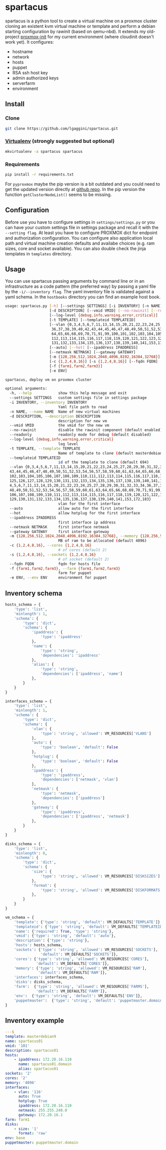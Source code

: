 # spartacus

spartacus is a python tool to create a virtual machine on a proxmox cluster cloning an existent kvm virtual machine or
template and perform a debian starting configuration by rawinit (based on qemu-nbd).
It extends my old-project [proxmox-init](https://github.com/libersoft/proxmox-init) for my current environment (where cloudinit doesn't work yet).
It configures:

* hostname
* network
* hosts
* puppet
* RSA ssh host key
* admin authorized keys
* serverfarm
* environment

## Install
### Clone
```bash
git clone https://github.com/lgaggini/spartacus.git
```

### [Virtualenv](https://virtualenvwrapper.readthedocs.io/en/latest/command_ref.html) (strongly suggested but optional)
```bash
mkvirtualenv -a spartacus spartacus
```

### Requirements
```bash
pip install -r requirements.txt
```
For `pyproxmox` maybe the pip version is a bit outdated and you could need to get the updated version directly at
[github repo](https://github.com/Daemonthread/pyproxmox).
In the pip version the function `getClusterNodeList()` seems to be missing.

## Configuration
Before use you have to configure settings in `settings/settings.py` or you can have your custom settings file in settings package and
recall it with the `--setting flag`. At least you have to configure PROXMOX dict for endpoint and
authorization configuration. You can configure also application local path and virtual machine creation defaults and availabe choices
(e.g. ram sizes, core and socket available).
You can also double check the jinja templates in `templates` directory.

## Usage

You can use spartacus passing arguments by command line or in an infrastructure as a code pattern (the preferred way) by passing
a yaml file by the `-i/--inventory flag`.
The yaml inventory file is validated against a yaml schema.
In the `hostbooks` directory you can find an example host book.

```bash
usage: spartacus.py [-h] [--settings SETTINGS] [-i INVENTORY] [-n NAME]
                    [-d DESCRIPTION] [--vmid VMID] [--no-rawinit] [--readonly]
                    [--log-level {debug,info,warning,error,critical}]
                    [-t TEMPLATE] [--templateid TEMPLATEID]
                    [--vlan {0,3,4,5,6,7,11,13,14,15,20,21,22,23,24,25,27,28,29,30,31,32,33,34,
                     36,37,38,39,40,42,43,44,45,46,47,48,49,50,51,52,53,54,56,57,58,59,60,61,63,
                     64,65,66,68,69,70,71,91,99,100,101,102,103,104,105,106,107,108,109,110,111,
                     112,113,114,115,116,117,118,119,120,121,122,123,124,125,126,127,128,129,130,
                     131,132,133,134,135,136,137,138,139,140,141,153,172,183}]
                    [--auto] [--hot] [--ipaddress IPADDRESS]
                    [--netmask NETMASK] [--gateway GATEWAY]
                    [-m {128,256,512,1024,2048,4096,8192,16384,32768}]
                    [-c {1,2,4,8,16}] [-s {1,2,4,8,16}] [--fqdn FQDN]
                    [-f {farm1,farm2,farm3}]
                    [-e ENV]

spartacus, deploy vm on proxmox cluster

optional arguments:
  -h, --help            show this help message and exit
  --settings SETTINGS   custom settings file in settings package
  -i INVENTORY, --inventory INVENTORY
                        Yaml file path to read
  -n NAME, --name NAME  Name of new virtual machines
  -d DESCRIPTION, --description DESCRIPTION
                        description for new vm
  --vmid VMID           the vmid for the new vm
  --no-rawinit          disable the rawinit component (default enabled)
  --readonly            readonly mode for debug (default disabled)
  --log-level {debug,info,warning,error,critical}
                        log level
  -t TEMPLATE, --template TEMPLATE
                        Name of template to clone (default masterdebian9)
  --templateid TEMPLATEID
                        id of the template to clone (default 694)
  --vlan {0,3,4,5,6,7,11,13,14,15,20,21,22,23,24,25,27,28,29,30,31,32,33,34,36,37,38,39,40,42,
  43,44,45,46,47,48,49,50,51,52,53,54,56,57,58,59,60,61,63,64,65,66,68,69,70,71,91,99,100,101,
  102,103,104,105,106,107,108,109,110,111,112,113,114,115,116,117,118,119,120,121,122,123,124,
  125,126,127,128,129,130,131,132,133,134,135,136,137,138,139,140,141,153,172,183}, --net {0,3,
  4,5,6,7,11,13,14,15,20,21,22,23,24,25,27,28,29,30,31,32,33,34,36,37,38,39,40,42,43,44,45,46,47,
  48,49,50,51,52,53,54,56,57,58,59,60,61,63,64,65,66,68,69,70,71,91,99,100,101,102,103,104,105,
  106,107,108,109,110,111,112,113,114,115,116,117,118,119,120,121,122,123,124,125,126,127,128,
  129,130,131,132,133,134,135,136,137,138,139,140,141,153,172,183}
                        vlan for the first interface
  --auto                allow auto for the first interface
  --hot                 allow hotplug for the first interface
  --ipaddress IPADDRESS
                        first interface ip address
  --netmask NETMASK     first interface netmask
  --gateway GATEWAY     first interface gateway
  -m {128,256,512,1024,2048,4096,8192,16384,32768}, --memory {128,256,512,1024,2048,4096,8192,16384,32768}
                        MB of ram to be allocated (default 4096)
  -c {1,2,4,8,16}, --cores {1,2,4,8,16}
                        # of cores (default 2)
  -s {1,2,4,8,16}, --sockets {1,2,4,8,16}
                        # of socket (default 2)
  --fqdn FQDN           fqdn for hosts file
  -f {farm1,farm2,farm3}, --farm {farm1,farm2,farm3}
                        farm for puppet
  -e ENV, --env ENV     environment for puppet

```

## Inventory schema
```python
hosts_schema = {
    'type': 'list',
    'minlength': 1,
    'schema': {
        'type': 'dict',
        'schema': {
            'ipaddress': {
                'type': 'ipaddress'
            },
            'name': {
                'type': 'string',
                'dependencies': 'ipaddress'
            },
            'alias': {
                'type': 'string',
                'dependencies': ['ipaddress', 'name']
            },
        }
    }
}

interfaces_schema = {
    'type': 'list',
    'minlength': 1,
    'schema': {
        'type': 'dict',
        'schema': {
            'vlan': {
                'type': 'string', 'allowed': VM_RESOURCES['VLANS']
            },
            'auto': {
                'type': 'boolean', 'default': False
            },
            'hotplug': {
                'type': 'boolean', 'default': False
            },
            'ipaddress': {
                'type': 'ipaddress',
                'dependencies': ['netmask', 'vlan']
            },
            'netmask': {
                'type': 'netmask',
                'dependencies': ['ipaddress']
            },
            'gateway': {
                'type': 'ipaddress',
                'dependencies': ['ipaddress', 'netmask']
            },
        }
    }
}

disks_schema = {
    'type': 'list',
    'minlength': 0,
    'schema': {
        'type': 'dict',
        'schema': {
            'size': {
                'type': 'string', 'allowed': VM_RESOURCES['DISKSIZES']
            },
            'format': {
                'type': 'string', 'allowed': VM_RESOURCES['DISKFORMATS']
            },
        }
    }
}

vm_schema = {
    'template': {'type': 'string', 'default': VM_DEFAULTS['TEMPLATE']},
    'templateid': {'type': 'string', 'default': VM_DEFAULTS['TEMPLATEID']},
    'name': {'required': True, 'type': 'string'},
    'vmid': {'type': 'string', 'default': 'auto'},
    'description': {'type': 'string'},
    'hosts': hosts_schema,
    'sockets': {'type': 'string', 'allowed': VM_RESOURCES['SOCKETS'],
                'default': VM_DEFAULTS['SOCKETS']},
    'cores': {'type': 'string', 'allowed': VM_RESOURCES['CORES'],
              'default': VM_DEFAULTS['CORES']},
    'memory': {'type': 'string', 'allowed': VM_RESOURCES['RAM'],
               'default': VM_DEFAULTS['RAM']},
    'interfaces': interfaces_schema,
    'disks': disks_schema,
    'farm':  {'type': 'string', 'allowed': VM_RESOURCES['FARMS'],
              'default': VM_DEFAULTS['FARM']},
    'env':  {'type': 'string', 'default': VM_DEFAULTS['ENV']},
    'puppetmaster':  {'type': 'string', 'default': 'puppetmaster.domain'}
}
```

## Inventory example
```yml
---$                                                                                                                                                                                                                
template: masterdebian9
name: spartacus01
vmid: '101'
description: spartacus01
hosts:
    - ipaddress: 172.20.16.110
      name: spartacus01.domain
      alias: spartacus01
sockets: '2'
cores: '2'
memory: '4096'
interfaces:
    - vlan: '116'
      auto: True
      hotplug: True
      ipaddress: 172.20.16.110
      netmask: 255.255.248.0
      gateway: 172.20.16.1
farm: farm1
disks:
    - size: '1'
      format: 'raw'
env: base
puppetmaster: puppetmaster.domain
```
